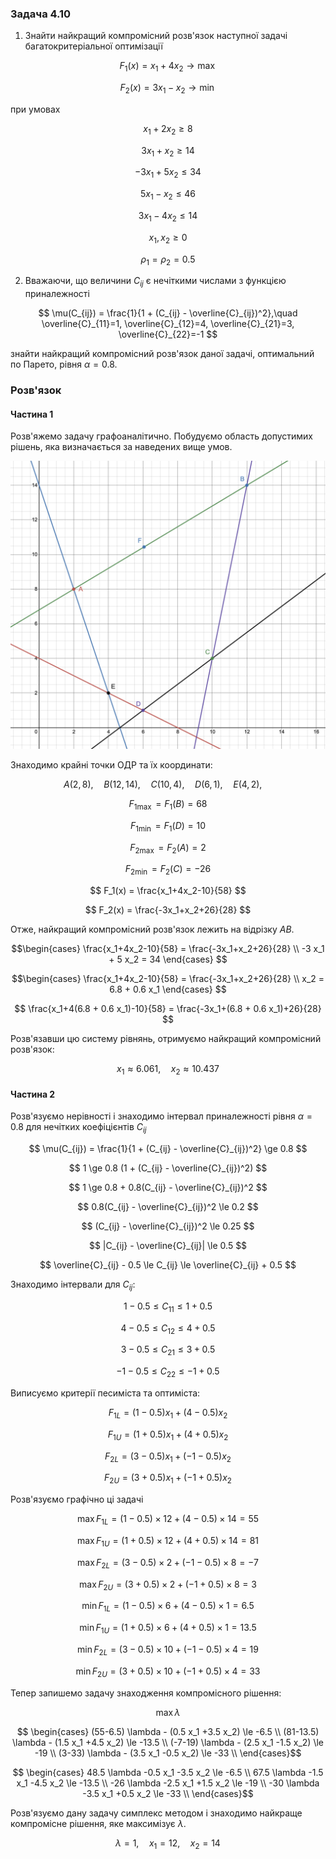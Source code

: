 ### Задача 4.10 

1. Знайти найкращий компромісний розв'язок наступної задачі багатокритеріальної оптимізації 

$$ F_1(x) = x_1 +4  x_2 \rightarrow \max $$

$$ F_2(x) = 3 x_1 - x_2 \rightarrow \min $$

при умовах 

$$ x_1 + 2 x_2 \ge 8 $$

$$ 3 x_1 + x_2 \ge 14 $$

$$ -3 x_1 + 5 x_2 \le 34 $$

$$ 5 x_1 - x_2 \le 46 $$

$$ 3 x_1 -4 x_2 \le 14 $$

$$ x_1, x_2 \ge 0 $$

$$ \rho_1 = \rho_2 = 0.5 $$

2. Вважаючи, що величини $C_{ij}$ є нечіткими числами з функцією приналежності
   
$$ \mu(C_{ij}) = \frac{1}{1 + (C_{ij} - \overline{C}_{ij})^2},\quad 
\overline{C}_{11}=1, 
\overline{C}_{12}=4, 
\overline{C}_{21}=3, 
\overline{C}_{22}=-1
$$

знайти найкращий компромісний розв'язок даної задачі, оптимальний по Парето, рівня $\alpha=0.8$. 

### Розв'язок

#### Частина 1

Розв'яжемо задачу графоаналітично. Побудуємо область допустимих рішень, яка визначається за наведених вище умов.

![](Screenshot%202021-12-26%20at%2016.28.12.png)

Знаходимо крайні точки ОДР та їх координати:


$$ A(2, 8), \quad
B(12, 14), \quad
C(10, 4), \quad
D(6, 1), \quad
E(4, 2), \quad $$

$$ F_{1 \max} = F_1(B) = 68 $$

$$ F_{1 \min} = F_1(D) = 10 $$

$$ F_{2 \max} = F_2(A) = 2 $$

$$ F_{2 \min} = F_2(C) = -26 $$

$$ F_1(x) = \frac{x_1+4x_2-10}{58} $$

$$ F_2(x) = \frac{-3x_1+x_2+26}{28} $$

Отже, найкращий компромісний розв'язок лежить на відрізку $AB$.

$$\begin{cases}
\frac{x_1+4x_2-10}{58} = \frac{-3x_1+x_2+26}{28} \\
-3 x_1 + 5 x_2 = 34
\end{cases}
$$

$$\begin{cases}
\frac{x_1+4x_2-10}{58} = \frac{-3x_1+x_2+26}{28} \\
x_2 = 6.8 + 0.6 x_1
\end{cases}
$$

$$ \frac{x_1+4(6.8 + 0.6 x_1)-10}{58} = \frac{-3x_1+(6.8 + 0.6 x_1)+26}{28} $$

Розв'язавши цю систему рівнянь, отримуємо найкращий компромісний розв'язок:

$$ x_1 \approx 6.061  , \quad x_2 \approx  10.437  $$

#### Частина 2

Розв'язуємо нерівності і знаходимо інтервал приналежності рівня $\alpha=0.8$ для нечітких коефіцієнтів $C_{ij}$

$$ \mu(C_{ij}) = \frac{1}{1 + (C_{ij} - \overline{C}_{ij})^2} \ge 0.8 $$

$$ 1 \ge 0.8 (1 + (C_{ij} - \overline{C}_{ij})^2) $$

$$ 1 \ge 0.8 + 0.8(C_{ij} - \overline{C}_{ij})^2 $$

$$ 0.8(C_{ij} - \overline{C}_{ij})^2 \le 0.2 $$

$$ (C_{ij} - \overline{C}_{ij})^2 \le 0.25 $$

$$ |C_{ij} - \overline{C}_{ij}| \le 0.5 $$

$$ \overline{C}_{ij} - 0.5 \le C_{ij} \le \overline{C}_{ij} + 0.5 $$

Знаходимо інтервали для $C_{ij}$:

$$ 1 - 0.5 \le C_{11} \le 1 + 0.5 $$

$$ 4 - 0.5 \le C_{12} \le 4 + 0.5 $$

$$ 3 - 0.5 \le C_{21} \le 3 + 0.5 $$

$$ -1 - 0.5 \le C_{22} \le -1 + 0.5 $$

Виписуємо критерії песиміста та оптиміста:

$$ F_{1L} = (1 - 0.5) x_1 + (4 - 0.5) x_2 $$

$$ F_{1U} = (1 + 0.5) x_1 + (4 + 0.5) x_2 $$

$$ F_{2L} = (3 - 0.5) x_1 + (-1 - 0.5) x_2 $$

$$ F_{2U} = (3 + 0.5) x_1 + (-1 + 0.5) x_2 $$

Розв'язуємо графічно ці задачі

$$\max F_{1L} = (1 - 0.5) \times 12 + (4 - 0.5) \times 14 = 55$$

$$\max F_{1U} = (1 + 0.5) \times 12 + (4 + 0.5) \times 14 = 81 $$

$$\max F_{2L} = (3 - 0.5) \times 2 + (-1 - 0.5) \times 8 = -7 $$

$$\max F_{2U} = (3 + 0.5) \times 2 + (-1 + 0.5) \times 8 = 3 $$

$$\min F_{1L} = (1 - 0.5) \times 6 + (4 - 0.5) \times 1 = 6.5 $$

$$\min F_{1U} = (1 + 0.5) \times 6 + (4 + 0.5) \times 1 = 13.5 $$

$$\min F_{2L} = (3 - 0.5) \times 10 + (-1 - 0.5) \times 4 = 19 $$

$$\min F_{2U} = (3 + 0.5) \times 10 + (-1 + 0.5) \times 4 = 33 $$

Тепер запишемо задачу знаходження компромісного рішення:

$$ \max \lambda $$

$$ \begin{cases}
(55-6.5) \lambda - (0.5 x_1 +3.5 x_2) \le -6.5 \\
(81-13.5) \lambda - (1.5 x_1 +4.5 x_2) \le -13.5 \\
(-7-19) \lambda - (2.5 x_1 -1.5 x_2) \le -19 \\
(3-33) \lambda - (3.5 x_1 -0.5 x_2) \le -33 \\
\end{cases}$$

$$ \begin{cases}
48.5 \lambda -0.5 x_1 -3.5 x_2 \le -6.5 \\
67.5 \lambda -1.5 x_1 -4.5 x_2 \le -13.5 \\
-26 \lambda -2.5 x_1 +1.5 x_2 \le -19 \\
-30 \lambda -3.5 x_1 +0.5 x_2 \le -33 \\
\end{cases}$$


Розв'язуємо дану задачу симплекс методом і знаходимо найкраще компромісне рішення, яке максимізує $\lambda$.

$$ \lambda =1  ,\quad x_1 =12   ,\quad x_2 =14   $$

